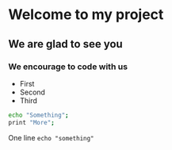 # Welcome to my project
## We are glad to see you
### We encourage to code with us

- First
- Second
- Third

```bash
echo "Something";
print "More";
```

One line `echo "something"`
